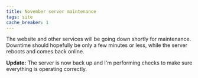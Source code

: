 ```yaml
---
title: November server maintenance
tags: site
cache_breaker: 1
---
```


The website and other services will be going down shortly for maintenance. Downtime should hopefully be only a few minutes or less, while the server reboots and comes back online.

**Update:** The server is now back up and I'm performing checks to make sure everything is operating correctly.
